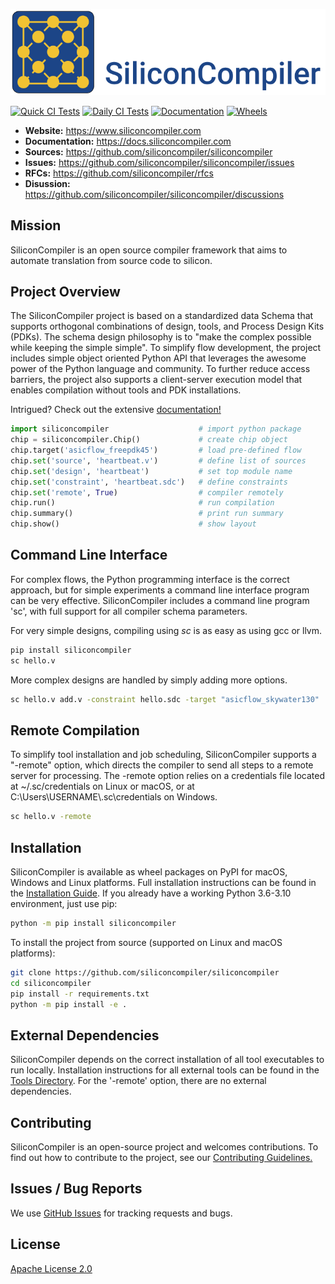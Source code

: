 
![alt text](docs/_images/sc_logo_with_text.png)

[![Quick CI Tests](https://github.com/siliconcompiler/siliconcompiler/actions/workflows/on_push_tests.yml/badge.svg)](https://github.com/siliconcompiler/siliconcompiler/actions/workflows/on_push_tests.yml)
[![Daily CI Tests](https://github.com/siliconcompiler/siliconcompiler/actions/workflows/daily_tests.yml/badge.svg)](https://github.com/siliconcompiler/siliconcompiler/actions/workflows/daily_tests.yml)
[![Documentation](https://github.com/siliconcompiler/siliconcompiler/actions/workflows/docs_test.yml/badge.svg)](https://github.com/siliconcompiler/siliconcompiler/actions/workflows/docs_test.yml)
[![Wheels](https://github.com/siliconcompiler/siliconcompiler/actions/workflows/wheels.yml/badge.svg?event=schedule)](https://github.com/siliconcompiler/siliconcompiler/actions/workflows/wheels.yml)


- **Website:**  https://www.siliconcompiler.com
- **Documentation:**  https://docs.siliconcompiler.com
- **Sources:**  https://github.com/siliconcompiler/siliconcompiler
- **Issues:**  https://github.com/siliconcompiler/siliconcompiler/issues
- **RFCs:**  https://github.com/siliconcompiler/rfcs
- **Disussion:** https://github.com/siliconcompiler/siliconcompiler/discussions


## Mission

SiliconCompiler is an open source compiler framework that aims to automate
translation from source code to silicon.

## Project Overview

The SiliconCompiler project is based on a standardized data Schema that supports
orthogonal combinations of design, tools, and Process Design Kits (PDKs). The schema
design philosophy is to "make the complex possible while keeping the simple simple".
To simplify flow development, the project includes simple object oriented Python API
that leverages the awesome power of the Python language and community. To further
reduce access barriers, the project also supports a client-server execution model
that enables compilation without tools and PDK installations.

Intrigued? Check out the extensive [documentation!](https://docs.siliconcompiler.com)


```python
import siliconcompiler                    # import python package
chip = siliconcompiler.Chip()             # create chip object
chip.target('asicflow_freepdk45')         # load pre-defined flow
chip.set('source', 'heartbeat.v')         # define list of sources
chip.set('design', 'heartbeat')           # set top module name
chip.set('constraint', 'heartbeat.sdc')   # define constraints
chip.set('remote', True)                  # compiler remotely
chip.run()                                # run compilation
chip.summary()                            # print run summary
chip.show()                               # show layout
```

## Command Line Interface

For complex flows, the Python programming interface is the correct approach,
but for simple experiments a command line interface program can be very
effective. SiliconCompiler includes a command line program 'sc',  with full
support for all compiler schema parameters.

For very simple designs, compiling using *sc* is as easy as using gcc or llvm.

```bash
pip install siliconcompiler
sc hello.v
```
More complex designs are handled by simply adding more options.

```bash
sc hello.v add.v -constraint hello.sdc -target "asicflow_skywater130"
```


## Remote Compilation

To simplify tool installation and job scheduling, SiliconCompiler supports a
"-remote" option, which directs the compiler to send all steps to a remote
server for processing. The -remote option relies on a credentials file located at
~/.sc/credentials on Linux or macOS, or at C:\Users\USERNAME\\.sc\credentials on
Windows.

```bash
sc hello.v -remote
```

## Installation

SiliconCompiler is available as wheel packages on PyPI for macOS, Windows and
Linux platforms. Full installation instructions can be found in the
[Installation Guide](https://docs.siliconcompiler.com/user_guide/installation.html).
If you already have a working Python 3.6-3.10 environment, just use pip:

```sh
python -m pip install siliconcompiler
```

To install the project from source (supported on Linux and macOS platforms):

```bash
git clone https://github.com/siliconcompiler/siliconcompiler
cd siliconcompiler
pip install -r requirements.txt
python -m pip install -e .
```

## External Dependencies

SiliconCompiler depends on the correct installation of all tool executables to
run locally. Installation instructions for all external tools can be found in the
[Tools Directory](https://docs.siliconcompiler.com/reference_manual/tools.html).
For the '-remote' option, there are no external dependencies.

## Contributing

SiliconCompiler is an open-source project and welcomes contributions. To find out
how to contribute to the project, see our
[Contributing Guidelines.](./CONTRIBUTING.md)

## Issues / Bug Reports

We use [GitHub Issues](https://github.com/siliconcompiler/siliconcompiler/issues)
for tracking requests and bugs.

## License

[Apache License 2.0](LICENSE)
